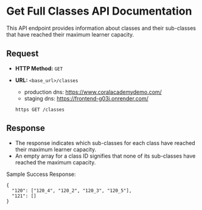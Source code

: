 # Get Full Classes API Documentation

This API endpoint provides information about classes and their sub-classes that have reached their maximum learner capacity.

## Request

- **HTTP Method:** `GET`
- **URL:** `<base_url>/classes`
  - production dns: https://www.coralacademydemo.com/
  - staging dns:  https://frontend-g03j.onrender.com/

  ```https GET /classes```

## Response
- The response indicates which sub-classes for each class have reached their maximum learner capacity.
- An empty array for a class ID signifies that none of its sub-classes have reached the maximum capacity.
  
Sample Success Response:

```
{
  "120": ["120_4", "120_2", "120_3", "120_5"],
  "121": []
}
```
